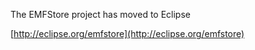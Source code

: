 The EMFStore project has moved to Eclipse

[http://eclipse.org/emfstore](http://eclipse.org/emfstore)